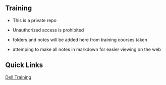 ## Training

- This is a private repo
- Unauthorized access is prohibited

- folders and notes will be added here from training courses taken
- attemping to make all notes in markdown for easier viewing on the web

## Quick Links
[Dell Training](https://github.com/PenguinWrangler/training/tree/main/Dell_Training)
